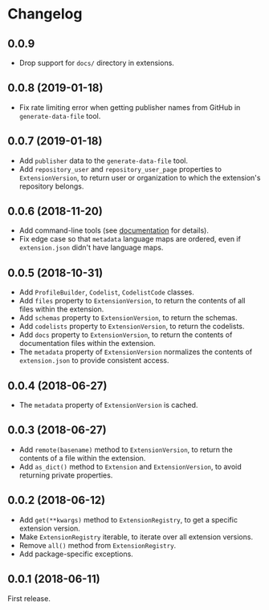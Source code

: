 # Changelog

## 0.0.9

* Drop support for `docs/` directory in extensions.

## 0.0.8 (2019-01-18)

* Fix rate limiting error when getting publisher names from GitHub in `generate-data-file` tool.

## 0.0.7 (2019-01-18)

* Add `publisher` data to the `generate-data-file` tool.
* Add `repository_user` and `repository_user_page` properties to `ExtensionVersion`, to return user or organization to which the extension's repository belongs.

## 0.0.6 (2018-11-20)

* Add command-line tools (see [documentation](https://ocdsextensionregistry.readthedocs.io/en/latest/cli.html) for details).
* Fix edge case so that `metadata` language maps are ordered, even if `extension.json` didn't have language maps.

## 0.0.5 (2018-10-31)

* Add `ProfileBuilder`, `Codelist`, `CodelistCode` classes.
* Add `files` property to `ExtensionVersion`, to return the contents of all files within the extension.
* Add `schemas` property to `ExtensionVersion`, to return the schemas.
* Add `codelists` property to `ExtensionVersion`, to return the codelists.
* Add `docs` property to `ExtensionVersion`, to return the contents of documentation files within the extension.
* The `metadata` property of `ExtensionVersion` normalizes the contents of `extension.json` to provide consistent access.

## 0.0.4 (2018-06-27)

* The `metadata` property of `ExtensionVersion` is cached.

## 0.0.3 (2018-06-27)

* Add `remote(basename)` method to `ExtensionVersion`, to return the contents of a file within the extension.
* Add `as_dict()` method to `Extension` and `ExtensionVersion`, to avoid returning private properties.

## 0.0.2 (2018-06-12)

* Add `get(**kwargs)` method to `ExtensionRegistry`, to get a specific extension version.
* Make `ExtensionRegistry` iterable, to iterate over all extension versions.
* Remove `all()` method from `ExtensionRegistry`.
* Add package-specific exceptions.

## 0.0.1 (2018-06-11)

First release.
